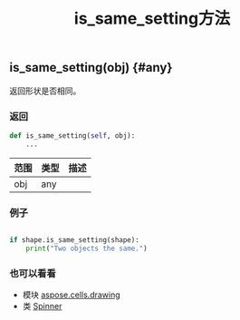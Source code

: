 ﻿---
title: is_same_setting方法
second_title: Aspose.Cells for Python via .NET API 参考资料
description:
type: docs
weight: 130
url: /zh/python-net/aspose.cells.drawing/spinner/is_same_setting/
is_root: false
---
##  is_same_setting(obj) {#any}
返回形状是否相同。


### 返回




```python
def is_same_setting(self, obj):
    ...
```


|范围|类型|描述|
| :- | :- | :- |
| obj | any |  |

### 例子

```python

if shape.is_same_setting(shape):
    print("Two objects the same.")

```



### 也可以看看
* 模块 [aspose.cells.drawing](../../)
* 类 [Spinner](/cells/zh/python-net/aspose.cells.drawing/spinner)
